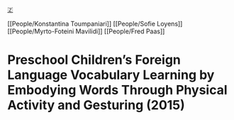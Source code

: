[🇿](zotero://select/library/items/PWC7BQM3)

[[People/Konstantina Toumpaniari]] [[People/Sofie Loyens]] [[People/Myrto-Foteini Mavilidi]] [[People/Fred Paas]] 
# Preschool Children’s Foreign Language Vocabulary Learning by Embodying Words Through Physical Activity and Gesturing (2015)

